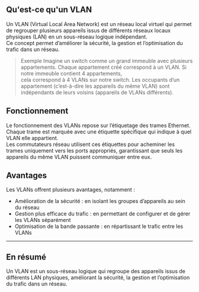 ## **Qu'est-ce qu'un VLAN**
Un VLAN (Virtual Local Area Network) est un réseau local virtuel qui permet de regrouper plusieurs appareils issus de différents réseaux locaux physiques (LAN) en un sous-réseau logique indépendant.<br> Ce concept permet d’améliorer la sécurité, la gestion et l’optimisation du trafic dans un réseau.

> Exemple
> Imagine un switch comme un grand immeuble avec plusieurs appartements. Chaque appartement créé correspond à un VLAN. Si notre immeuble contient 4 appartements,<br> cela correspond à 4 VLANs sur notre switch. Les occupants d’un appartement (c’est-à-dire les appareils du même VLAN) sont indépendants de leurs voisins (appareils de VLANs différents).

## **Fonctionnement** 
Le fonctionnement des VLANs repose sur l’étiquetage des trames Ethernet.<br>
Chaque trame est marquée avec une étiquette spécifique qui indique à quel VLAN elle appartient.<br>
Les commutateurs réseau utilisent ces étiquettes pour acheminer les trames uniquement vers les ports appropriés, garantissant que seuls les appareils du même VLAN puissent communiquer entre eux.


## **Avantages**
Les VLANs offrent plusieurs avantages, notamment :

- Amélioration de la sécurité : en isolant les groupes d’appareils au sein du réseau
- Gestion plus efficace du trafic : en permettant de configurer et de gérer les VLANs séparément
- Optimisation de la bande passante : en répartissant le trafic entre les VLANs
---
## **En résumé**
Un VLAN est un sous-réseau logique qui regroupe des appareils issus de différents LAN physiques, améliorant la sécurité, la gestion et l’optimisation du trafic dans un réseau.

